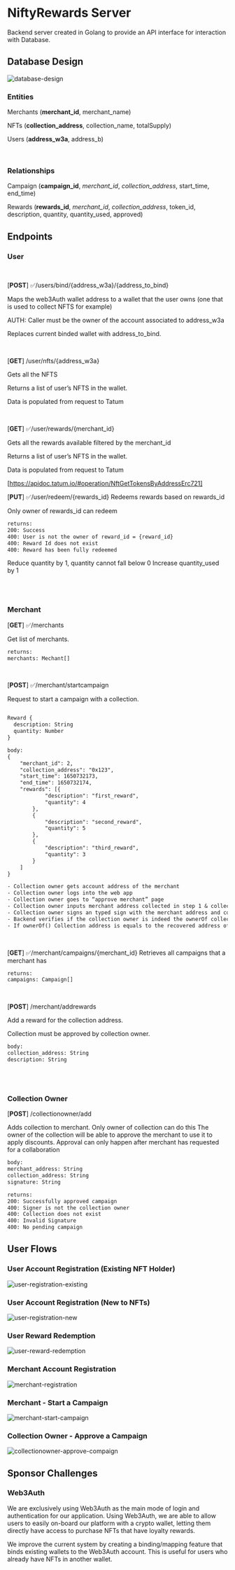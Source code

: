# NiftyRewards Server

Backend server created in Golang to provide an API interface for interaction with Database.

## Database Design

![database-design](docs/database.drawio.svg)

### Entities

Merchants (**merchant_id**, merchant_name)

NFTs (**collection_address**, collection_name, totalSupply)

Users (**address_w3a**, address_b)

<br/>

### Relationships

Campaign (**campaign_id**, _merchant_id_, _collection_address_, start_time, end_time)

Rewards (**rewards_id**, _merchant_id_, _collection_address_, token_id, description, quantity, quantity_used, approved)

## Endpoints

### User

<br/>

[**POST**] ✅/users/bind/{address_w3a}/{address_to_bind}

Maps the web3Auth wallet address to a wallet that the user owns (one that is used to collect NFTS for example)

AUTH: Caller must be the owner of the account associated to address_w3a

Replaces current binded wallet with address_to_bind.

<br/>

[**GET**] /user/nfts/{address_w3a}

Gets all the NFTS

Returns a list of user’s NFTS in the wallet.

Data is populated from request to Tatum

<br/>

[**GET**] ✅/user/rewards/{merchant_id}

Gets all the rewards available filtered by the merchant_id

Returns a list of user’s NFTS in the wallet.

Data is populated from request to Tatum

[https://apidoc.tatum.io/#operation/NftGetTokensByAddressErc721]

[**PUT**] ✅/user/redeem/{rewards_id}
Redeems rewards based on rewards_id

Only owner of rewards_id can redeem

```txt
returns:
200: Success
400: User is not the owner of reward_id = {reward_id}
400: Reward Id does not exist
400: Reward has been fully redeemed
```

Reduce quantity by 1, quantity cannot fall below 0
Increase quantity_used by 1

<br/>
<br/>

### Merchant

[**GET**] ✅/merchants

Get list of merchants.

```txt
returns:
merchants: Mechant[]
```

<br/>

[**POST**] ✅/merchant/startcampaign

Request to start a campaign with a collection.

```txt

Reward {
  description: String
  quantity: Number
}

body:
{
	"merchant_id": 2,
	"collection_address": "0x123",
	"start_time": 1650732173,
	"end_time": 1650732174,
	"rewards": [{
			"description": "first_reward",
			"quantity": 4
		},
		{
			"description": "second_reward",
			"quantity": 5
		},
		{
			"description": "third_reward",
			"quantity": 3
		}
	]
}

```

```txt
- Collection owner gets account address of the merchant
- Collection owner logs into the web app
- Collection owner goes to “approve merchant” page
- Collection owner inputs merchant address collected in step 1 & collection address
- Collection owner signs an typed sign with the merchant address and collection address
- Backend verifies if the collection owner is indeed the ownerOf collection address
- If ownerOf() Collection address is equals to the recovered address of the signature, the collection will be binded.
```

<br/>

[**GET**] ✅/merchant/campaigns/{merchant_id}
Retrieves all campaigns that a merchant has

```txt
returns:
campaigns: Campaign[]
```

<br/>

[**POST**] /merchant/addrewards

Add a reward for the collection address.

Collection must be approved by collection owner.

```txt
body:
collection_address: String
description: String
```

<br/>
<br/>

### Collection Owner

[**POST**] /collectionowner/add

Adds collection to merchant. Only owner of collection can do this
The owner of the collection will be able to approve the merchant to use it to apply discounts. Approval can only happen after merchant has requested for a collaboration

```txt
body:
merchant_address: String
collection_address: String
signature: String

returns:
200: Successfully approved campaign
400: Signer is not the collection owner
400: Collection does not exist
400: Invalid Signature
400: No pending campaign
```

## User Flows

### User Account Registration (Existing NFT Holder)

![user-registration-existing](/docs/user-registration-existing.drawio.svg)

### User Account Registration (New to NFTs)

![user-registration-new](/docs/user-registration-new.drawio.svg)

### User Reward Redemption

![user-reward-redemption](docs/user-redeem-rewards.drawio.svg)

### Merchant Account Registration

![merchant-registration](docs/merchant-registration.drawio.svg)

### Merchant - Start a Campaign

![merchant-start-campaign](docs/merchant-start-campaign.drawio.svg)

### Collection Owner - Approve a Campaign

![collectionowner-approve-compaign](docs/collectionowner-approve-campaign.drawio.svg)

## Sponsor Challenges

### Web3Auth

We are exclusively using Web3Auth as the main mode of login and authentication for our application. Using Web3Auth, we are able to allow users to easily on-board our platform with a crypto wallet, letting them directly have access to purchase NFTs that have loyalty rewards.

We improve the current system by creating a binding/mapping feature that binds existing wallets to the Web3Auth account. This is useful for users who already have NFTs in another wallet.
